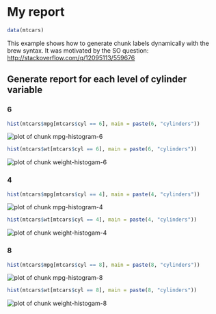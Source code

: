 # My report


```r
data(mtcars)
```

This example shows how to generate chunk labels dynamically with the brew syntax. It was motivated by the SO question: http://stackoverflow.com/q/12095113/559676



## Generate report for each level of cylinder variable

### 6

```r
hist(mtcars$mpg[mtcars$cyl == 6], main = paste(6, "cylinders"))
```

![plot of chunk mpg-histogram-6](https://db.yihui.org/knitr-examples/figure/041-label-i-mpg-histogram-6-1.png)

```r
hist(mtcars$wt[mtcars$cyl == 6], main = paste(6, "cylinders"))
```

![plot of chunk weight-histogam-6](https://db.yihui.org/knitr-examples/figure/041-label-i-weight-histogam-6-1.png)

### 4

```r
hist(mtcars$mpg[mtcars$cyl == 4], main = paste(4, "cylinders"))
```

![plot of chunk mpg-histogram-4](https://db.yihui.org/knitr-examples/figure/041-label-i-mpg-histogram-4-1.png)

```r
hist(mtcars$wt[mtcars$cyl == 4], main = paste(4, "cylinders"))
```

![plot of chunk weight-histogam-4](https://db.yihui.org/knitr-examples/figure/041-label-i-weight-histogam-4-1.png)

### 8

```r
hist(mtcars$mpg[mtcars$cyl == 8], main = paste(8, "cylinders"))
```

![plot of chunk mpg-histogram-8](https://db.yihui.org/knitr-examples/figure/041-label-i-mpg-histogram-8-1.png)

```r
hist(mtcars$wt[mtcars$cyl == 8], main = paste(8, "cylinders"))
```

![plot of chunk weight-histogam-8](https://db.yihui.org/knitr-examples/figure/041-label-i-weight-histogam-8-1.png)
